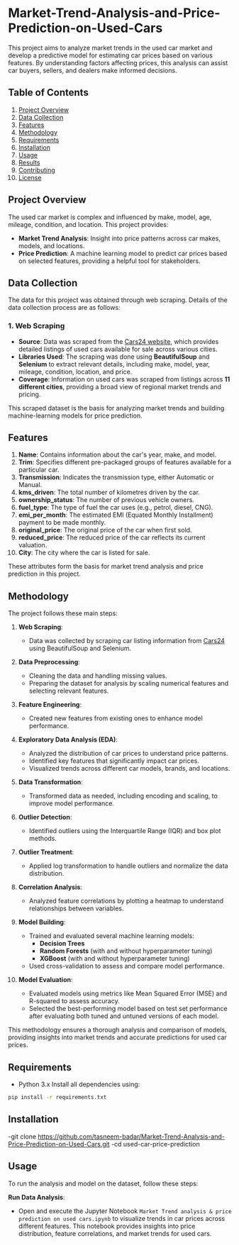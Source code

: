 # Market-Trend-Analysis-and-Price-Prediction-on-Used-Cars

This project aims to analyze market trends in the used car market and develop a predictive model for estimating car prices based on various features. By understanding factors affecting prices, this analysis can assist car buyers, sellers, and dealers make informed decisions.

## Table of Contents
1. [Project Overview](#project-overview)
2. [Data Collection](#data-collection)
3. [Features](#features)
4. [Methodology](#methodology)
5. [Requirements](#requirements)
6. [Installation](#installation)
7. [Usage](#usage)
8. [Results](#results)
9. [Contributing](#contributing)
10. [License](#license)

## Project Overview

The used car market is complex and influenced by make, model, age, mileage, condition, and location. This project provides:
- **Market Trend Analysis**: Insight into price patterns across car makes, models, and locations.
- **Price Prediction**: A machine learning model to predict car prices based on selected features, providing a helpful tool for stakeholders.
## Data Collection

The data for this project was obtained through web scraping. Details of the data collection process are as follows:

### 1. Web Scraping
- **Source**: Data was scraped from the [Cars24 website](https://www.cars24.com/), which provides detailed listings of used cars available for sale across various cities.
- **Libraries Used**: The scraping was done using **BeautifulSoup** and **Selenium** to extract relevant details, including make, model, year, mileage, condition, location, and price.
- **Coverage**: Information on used cars was scraped from listings across **11 different cities**, providing a broad view of regional market trends and pricing.

This scraped dataset is the basis for analyzing market trends and building machine-learning models for price prediction.

## Features

1. **Name**: Contains information about the car's year, make, and model.
2. **Trim**: Specifies different pre-packaged groups of features available for a particular car.
3. **Transmission**: Indicates the transmission type, either Automatic or Manual.
4. **kms_driven**: The total number of kilometres driven by the car.
5. **ownership_status**: The number of previous vehicle owners.
6. **fuel_type**: The type of fuel the car uses (e.g., petrol, diesel, CNG).
7. **emi_per_month**: The estimated EMI (Equated Monthly Installment) payment to be made monthly.
8. **original_price**: The original price of the car when first sold.
9. **reduced_price**: The reduced price of the car reflects its current valuation.
10. **City**: The city where the car is listed for sale.

These attributes form the basis for market trend analysis and price prediction in this project.

## Methodology

The project follows these main steps:

1. **Web Scraping**:
   - Data was collected by scraping car listing information from [Cars24](https://www.cars24.com/) using BeautifulSoup and Selenium.

2. **Data Preprocessing**:
   - Cleaning the data and handling missing values.
   - Preparing the dataset for analysis by scaling numerical features and selecting relevant features.

3. **Feature Engineering**:
   - Created new features from existing ones to enhance model performance.

4. **Exploratory Data Analysis (EDA)**:
   - Analyzed the distribution of car prices to understand price patterns.
   - Identified key features that significantly impact car prices.
   - Visualized trends across different car models, brands, and locations.

5. **Data Transformation**:
   - Transformed data as needed, including encoding and scaling, to improve model performance.

6. **Outlier Detection**:
   - Identified outliers using the Interquartile Range (IQR) and box plot methods.

7. **Outlier Treatment**:
   - Applied log transformation to handle outliers and normalize the data distribution.

8. **Correlation Analysis**:
   - Analyzed feature correlations by plotting a heatmap to understand relationships between variables.

9. **Model Building**:
   - Trained and evaluated several machine learning models:
     - **Decision Trees**
     - **Random Forests** (with and without hyperparameter tuning)
     - **XGBoost** (with and without hyperparameter tuning)
   - Used cross-validation to assess and compare model performance.

10. **Model Evaluation**:
    - Evaluated models using metrics like Mean Squared Error (MSE) and R-squared to assess accuracy.
    - Selected the best-performing model based on test set performance after evaluating both tuned and untuned versions of each model.

This methodology ensures a thorough analysis and comparison of models, providing insights into market trends and accurate predictions for used car prices.

## Requirements

- Python 3.x
Install all dependencies using:

```bash
pip install -r requirements.txt
```
## Installation 

-git clone https://github.com/tasneem-badar/Market-Trend-Analysis-and-Price-Prediction-on-Used-Cars.git
-cd used-car-price-prediction

## Usage

To run the analysis and model on the dataset, follow these steps:

**Run Data Analysis**:
   - Open and execute the Jupyter Notebook `Market Trend analysis & price prediction on used cars.ipynb` to visualize trends in car prices across different features. This notebook provides insights into price distribution, feature correlations, and market trends for used cars.

  
